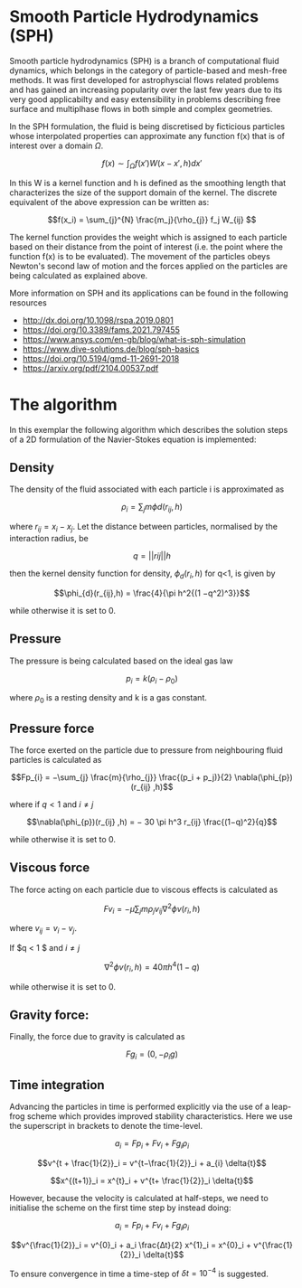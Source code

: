 # Smooth Particle Hydrodynamics (SPH)
Smooth particle hydrodynamics (SPH) is a branch of computational fluid dynamics, which belongs in the category of particle-based and mesh-free methods. It was first developed for astrophyscial flows related problems and has gained an increasing popularity over the last few years due to its very good applicabilty and easy extensibility in problems describing free surface and multiplhase flows in both simple and complex geometries.

In the SPH formulation, the fluid is being discretised by ficticious particles whose interpolated properties can approximate any function f(x) that is of interest over a domain $\Omega$.


$$f(x) \sim \int_{\Omega} f(x')W(x-x',h)dx'$$


In this  W is a kernel function and h is defined as the smoothing length that characterizes the size of the support domain of the kernel. The discrete equivalent of the above expression can be written as:

$$f(x_i) = \sum_{j}^{N} \frac{m_j}{\rho_{j}} f_j W_{ij} $$

The kernel function provides the weight which is assigned to each particle based on their distance from the point of interest (i.e. the point where the function f(x) is to be evaluated). The movement of the particles obeys Newton's second law of motion and the forces applied on the particles are being calculated as explained above.

More information on SPH and its applications can be found in the following resources

- http://dx.doi.org/10.1098/rspa.2019.0801
- https://doi.org/10.3389/fams.2021.797455
- https://www.ansys.com/en-gb/blog/what-is-sph-simulation
- https://www.dive-solutions.de/blog/sph-basics
- https://doi.org/10.5194/gmd-11-2691-2018
- https://arxiv.org/pdf/2104.00537.pdf

# The algorithm
In this exemplar the following algorithm which describes the solution steps of a 2D formulation of the Navier-Stokes equation is implemented:

## Density 

The density of the fluid associated with each particle i is approximated as

$$\rho_i = \sum_{j} m \phi d(r_{ij} ,h)  $$

where $r_{ij} = x_{i} −x_{j}$. Let the distance between particles, normalised by the interaction radius, be 

$$q = ||rij|| h $$

then the kernel density function for density, $\phi_{d}(r_{i},h)$ for q<1, is given by 

$$\phi_{d}(r_{ij},h) = \frac{4}{\pi h^2{(1 −q^2)^3}}$$ 

while otherwise it is set to 0.
 
## Pressure

The pressure is being calculated based on the ideal gas law

$$p_i = k(\rho_{i} −\rho_{0})$$

where $\rho_{0}$ is a resting density and k is a gas constant.


## Pressure force

The force exerted on the particle due to pressure from neighbouring fluid particles is calculated as

$$Fp_{i} = −\sum_{j} \frac{m}{\rho_{j}} \frac{(p_i + p_j)}{2} \nabla(\phi_{p})(r_{ij} ,h)$$ 

where if $q < 1$ and $i \neq j$ 

$$\nabla(\phi_{p})(r_{ij} ,h) = − 30 \pi h^3 r_{ij} \frac{(1−q)^2}{q}$$

while otherwise it is set to 0.

## Viscous force

The force acting on each particle due to viscous effects is calculated as

$$Fv_i = −\mu \sum_{j} m\rho_{j} v_{ij} \nabla^{2} \phi v(r_i,h)$$

where $v_{ij} = v_i −v_j$. 

If $q < 1 $ and $i \neq j$

$$\nabla^{2} \phi v(r_i,h) = 40 \pi h^4 (1 −q)$$

while otherwise it is set to 0.

## Gravity force: 

Finally, the force due to gravity is calculated as

$$Fg_i = (0, −\rho_{i}g)$$


## Time integration

Advancing the particles in time is performed explicitly via the use of a leap-frog scheme which provides improved stability characteristics.  Here we use the superscript in brackets to denote the time-level.

$$a_i = Fp_i + Fv_i + Fg_i \rho_{i}$$

$$v^{t + \frac{1}{2}}_i = v^{t−\frac{1}{2}}_i + a_{i} \delta{t}$$

$$x^{(t+1)}_i = x^{t}_i + v^{t+ \frac{1}{2}}_i \delta{t}$$

However, because the velocity is calculated at half-steps, we need to initialise the scheme on the first time step by instead doing:

$$a_i = Fp_i + Fv_i + Fg_i \rho_{i}$$

$$v^{\frac{1}{2}}_i = v^{0}_i + a_i \frac{∆t}{2} x^{1}_i = x^{0}_i + v^{\frac{1}{2}}_i \delta{t}$$

To ensure convergence in time a time-step of $\delta{t} = 10^{−4}$ is suggested.